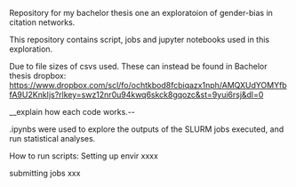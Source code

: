 Repository for my bachelor thesis one an exploratoion of gender-bias in citation networks.

This repository contains script, jobs and jupyter notebooks used in this exploration.

Due to file sizes of csvs used. These can instead be found in Bachelor thesis dropbox: https://www.dropbox.com/scl/fo/ochtkbod8fcbiqazx1nph/AMQXUdYOMYfbfA9U2KnkIjs?rlkey=swz12nr0u94kwq6skck8gqozc&st=9yui6rsj&dl=0 

__explain how each code works.--

.ipynbs were used to explore the outputs of the SLURM jobs executed, and run statistical analyses.

How to run scripts:
Setting up envir xxxx

submitting jobs xxx


